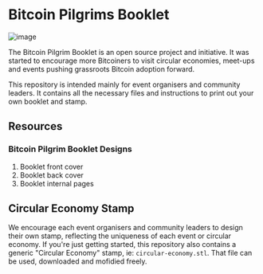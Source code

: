 # Bitcoin Pilgrims Booklet

![image](https://framerusercontent.com/images/h5CgU5SRzE55LeA1MoiVRY9TiD0.webp?scale-down-to=512)

The Bitcoin Pilgrim Booklet is an open source project and initiative. It was started to encourage more Bitcoiners to visit circular economies, meet-ups and events pushing grassroots Bitcoin adoption forward.

This repository is intended mainly for event organisers and community leaders. It contains all the necessary files and instructions to print out your own booklet and stamp.

## Resources

### Bitcoin Pilgrim Booklet Designs

1. Booklet front cover
2. Booklet back cover
3. Booklet internal pages

## Circular Economy Stamp

We encourage each event organisers and community leaders to design their own stamp, reflecting the uniqueness of each event or circular economy. If you're just getting started, this repository also contains a generic "Circular Economy" stamp, ie: `circular-economy.stl`. That file can be used, downloaded and mofidied freely.

